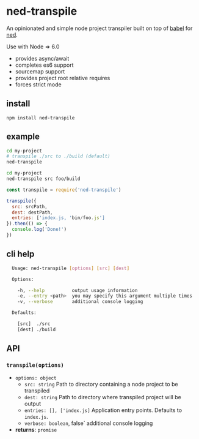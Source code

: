 # ned-transpile

An opinionated and simple node project transpiler built on top of [babel](https://babeljs.io) for [ned](https://www.npmjs.com/package/ned).

Use with Node => 6.0

- provides async/await
- completes es6 support
- sourcemap support
- provides project root relative requires
- forces strict mode

## install

```
npm install ned-transpile
```

## example

```sh
cd my-project
# transpile ./src to ./build (default)
ned-transpile
```

```sh
cd my-project
ned-transpile src foo/build
```

```js
const transpile = require('ned-transpile')

transpile({
  src: srcPath,
  dest: destPath,
  entries: ['index.js, 'bin/foo.js']
}).then(() => {
  console.log('Done!')
})
```

## cli help

```sh
  Usage: ned-transpile [options] [src] [dest]

  Options:

    -h, --help          output usage information
    -e, --entry <path>  you may specify this argument multiple times
    -v, --verbose       additional console logging

  Defaults:

    [src]  ./src
    [dest] ./build
```

## API

### `transpile(options)`

- `options: object`
  - `src: string` Path to directory containing a node project to be transpiled
  - `dest: string` Path to directory where transpiled project will be output
  - `entries: [], ['index.js]` Application entry points. Defaults to `index.js`.
  - `verbose: boolean`, false` additional console logging
- **returns**: `promise`
